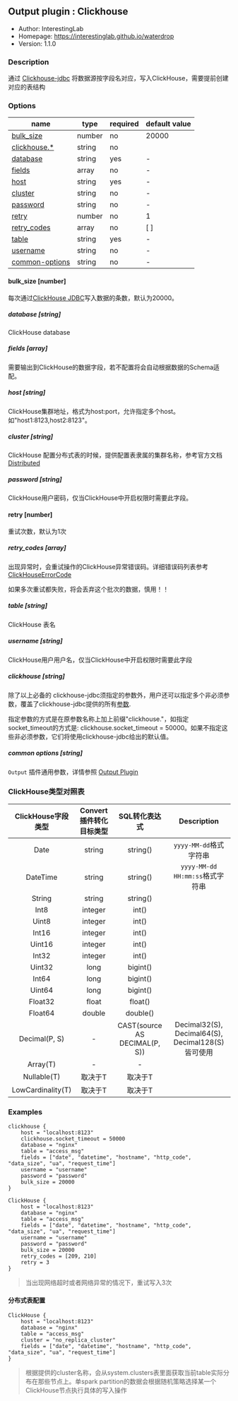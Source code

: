 ## Output plugin : Clickhouse

* Author: InterestingLab
* Homepage: https://interestinglab.github.io/waterdrop
* Version: 1.1.0

### Description

通过 [Clickhouse-jdbc](https://github.com/yandex/clickhouse-jdbc) 将数据源按字段名对应，写入ClickHouse，需要提前创建对应的表结构

### Options

| name | type | required | default value |
| --- | --- | --- | --- |
| [bulk_size](#bulk_size-number) | number| no |20000|
| [clickhouse.*](#clickhouse-string) | string| no ||
| [database](#database-string) | string |yes|-|
| [fields](#fields-array) | array | no |-|
| [host](#host-string) | string | yes |-|
| [cluster](#cluster-string) | string | no |-|
| [password](#password-string) | string | no |-|
| [retry](#retry-number) | number| no |1|
| [retry_codes](#password-array) | array | no |[ ]|
| [table](#table-string) | string | yes |-|
| [username](#username-string) | string | no |-|
| [common-options](#common-options-string)| string | no | - |


#### bulk_size [number]

每次通过[ClickHouse JDBC](https://github.com/yandex/clickhouse-jdbc)写入数据的条数，默认为20000。

##### database [string]

ClickHouse database

##### fields [array]

需要输出到ClickHouse的数据字段，若不配置将会自动根据数据的Schema适配。

##### host [string]

ClickHouse集群地址，格式为host:port，允许指定多个host。如"host1:8123,host2:8123"。

##### cluster [string]

ClickHouse 配置分布式表的时候，提供配置表隶属的集群名称，参考官方文档[Distributed](https://clickhouse.tech/docs/en/operations/table_engines/distributed/)

##### password [string]

ClickHouse用户密码，仅当ClickHouse中开启权限时需要此字段。

#### retry [number]

重试次数，默认为1次

##### retry_codes [array]

出现异常时，会重试操作的ClickHouse异常错误码。详细错误码列表参考 [ClickHouseErrorCode](https://github.com/yandex/clickhouse-jdbc/blob/master/src/main/java/ru/yandex/clickhouse/except/ClickHouseErrorCode.java)

如果多次重试都失败，将会丢弃这个批次的数据，慎用！！

##### table [string]

ClickHouse 表名

##### username [string]

ClickHouse用户用户名，仅当ClickHouse中开启权限时需要此字段

##### clickhouse [string]

除了以上必备的 clickhouse-jdbc须指定的参数外，用户还可以指定多个非必须参数，覆盖了clickhouse-jdbc提供的所有[参数](https://github.com/yandex/clickhouse-jdbc/blob/master/src/main/java/ru/yandex/clickhouse/settings/ClickHouseProperties.java).

指定参数的方式是在原参数名称上加上前缀"clickhouse."，如指定socket_timeout的方式是: clickhouse.socket_timeout = 50000。如果不指定这些非必须参数，它们将使用clickhouse-jdbc给出的默认值。

##### common options [string]

`Output` 插件通用参数，详情参照 [Output Plugin](/zh-cn/v1/configuration/output-plugin)


### ClickHouse类型对照表


|ClickHouse字段类型|Convert插件转化目标类型|SQL转化表达式| Description |
| :---: | :---: | :---:| :---:|
|Date| string| string()|`yyyy-MM-dd`格式字符串|
|DateTime| string| string()|`yyyy-MM-dd HH:mm:ss`格式字符串|
|String| string| string()||
|Int8| integer| int()||
|Uint8| integer| int()||
|Int16| integer| int()||
|Uint16| integer| int()||
|Int32| integer| int()||
|Uint32| long | bigint()||
|Int64| long| bigint()||
|Uint64| long| bigint()||
|Float32| float| float()||
|Float64| double| double()||
|Decimal(P, S)| - | CAST(source AS DECIMAL(P, S)) |Decimal32(S), Decimal64(S), Decimal128(S)皆可使用|
|Array(T)|-|-|
|Nullable(T)|取决于T|取决于T||
|LowCardinality(T)|取决于T|取决于T||


### Examples

```
clickhouse {
    host = "localhost:8123"
    clickhouse.socket_timeout = 50000
    database = "nginx"
    table = "access_msg"
    fields = ["date", "datetime", "hostname", "http_code", "data_size", "ua", "request_time"]
    username = "username"
    password = "password"
    bulk_size = 20000
}
```

```
ClickHouse {
    host = "localhost:8123"
    database = "nginx"
    table = "access_msg"
    fields = ["date", "datetime", "hostname", "http_code", "data_size", "ua", "request_time"]
    username = "username"
    password = "password"
    bulk_size = 20000
    retry_codes = [209, 210]
    retry = 3
}
```

> 当出现网络超时或者网络异常的情况下，重试写入3次

#### 分布式表配置
```
ClickHouse {
    host = "localhost:8123"
    database = "nginx"
    table = "access_msg"
    cluster = "no_replica_cluster"
    fields = ["date", "datetime", "hostname", "http_code", "data_size", "ua", "request_time"]
}
```
> 根据提供的cluster名称，会从system.clusters表里面获取当前table实际分布在那些节点上。单spark partition的数据会根据随机策略选择某一个ClickHouse节点执行具体的写入操作
